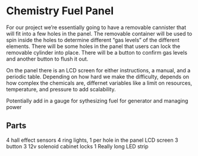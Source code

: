 # Chemistry Fuel Panel
For our project we’re essentially going to have a removable cannister that will fit into a few holes in the panel. The removable container will be used to spin inside the holes to determine different “gas levels” of the different elements. There will be some holes in the panel that users can lock the removable cylinder into place. There will be a button to confirm gas levels and another button to flush it out. 

On the panel there is an LCD screen for either instructions, a manual, and a periodic table. Depending on how hard we make the difficulty, depends on how complex the chemicals are, differnet variables like a limit on resources, temperature, and pressure to add scalability. 

Potentially add in a gauge for sythesizing fuel for generator and managing power




##  Parts
4 hall effect sensors 
4 ring lights, 1 per hole in the panel
LCD screen 
3 button 
3 12v solenoid cabinet locks
1 Really long LED strip 
